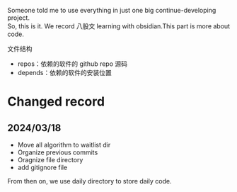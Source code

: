 Someone told me to use everything in just one big continue-developing project.  
So, this is it.
We record 八股文 learning with obsidian.This part is more about code. 

文件结构
- repos：依赖的软件的 github repo 源码
- depends：依赖的软件的安装位置

# Changed record
## 2024/03/18
- Move all algorithm to waitlist dir
- Organize previous commits
- Oragnize file directory
- add gitignore file

From then on, we use daily directory to store daily code.
